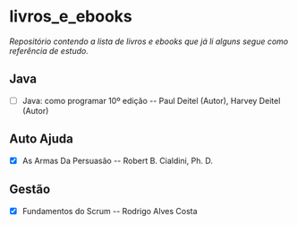 # livros_e_ebooks
_Repositório contendo a lista de livros e ebooks que já li alguns segue como referência de estudo._

## Java 


- [ ] Java: como programar 10º edição -- Paul Deitel (Autor), Harvey Deitel (Autor) 


## Auto Ajuda

- [X] As Armas Da Persuasão -- Robert B. Cialdini, Ph. D.

## Gestão

- [X] Fundamentos do Scrum -- Rodrigo Alves Costa
